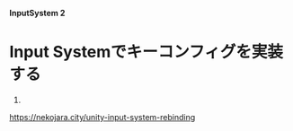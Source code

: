 **InputSystem 2**

# Input Systemでキーコンフィグを実装する
1.


https://nekojara.city/unity-input-system-rebinding

